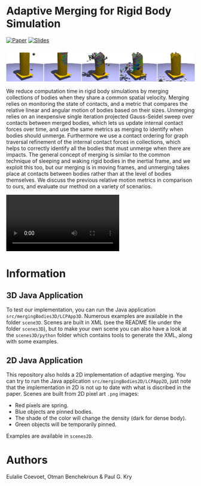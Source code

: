 # Adaptive Merging for Rigid Body Simulation

[![Paper](https://img.shields.io/badge/Paper-ACMSIGGRAPH-yellow.svg)]()
[![Slides](https://img.shields.io/badge/Slides-on_google_drive-blue.svg)]()

![TowerPlatform](https://github.com/EulalieCoevoet/AdaptiveMerging/blob/master/images/towerplatform.png "A tower on a mobile platform hit by a projectile.")

We reduce computation time in rigid body simulations by merging collections of bodies when they share a common spatial velocity. Merging relies on monitoring the state of contacts, and a metric that compares the relative linear and angular motion of bodies based on their sizes. Unmerging relies on an inexpensive single iteration projected Gauss-Seidel sweep over contacts between merged bodies, which lets us update internal contact forces over time, and use the same metrics as merging to identify when bodies should unmerge. Furthermore we use a contact ordering for graph traversal refinement of the internal contact forces in collections, which helps to correctly identify all the bodies that must unmerge when there are impacts. The general concept of merging is similar to the common technique of sleeping and waking rigid bodies in the inertial frame, and we exploit this too, but our merging is in moving frames, and unmerging takes place at contacts between bodies rather than at the level of bodies themselves. We discuss the previous relative motion metrics in comparison to ours, and evaluate our method on a variety of scenarios.

<video width=60% controls align="center">
  <!-- Safari -->
    <source src="https://drive.google.com/uc?export=download&id=1twVsqMgFI7TO4e3aKn8OaIBVn_So_3pT" type='video/mp4'/>
    <!-- Chrome and FF -->
    <source src="https://drive.google.com/uc?export=download&id=1twVsqMgFI7TO4e3aKn8OaIBVn_So_3pT" type='video/webm'/>
    <a href="https://www.youtube.com/watch?v=mmVVRVt8EF4" target="_blank" align="center">
      <img src="images/youtubevideo.png" width=60% align="center">
  </a>
</video>

# Information

## 3D Java Application

To test our implementation, you can run the Java application `src/mergingBodies3D/LCPApp3D`.
Numerous examples are available in the folder `scene3D`. Scenes are built in XML (see the README file under the folder `scenes3D`), but to make your own scene you can also have a look at the `scenes3D/python` folder which contains tools to generate the XML, along with some examples.

## 2D Java Application

This repository also holds a 2D implementation of adaptive merging. You can try to run the Java application `src/mergingBodies2D/LCPApp2D`, just note that the implementation in 2D is not up to date with what is discribed in the paper. Scenes are built from 2D pixel art `.png` images:

- Red pixels are spring. 
- Blue objects are pinned bodies.
- The shade of the color will change the density (dark for dense body).
- Green objects will be temporarily pinned.

Examples are available in `scenes2D`. 

# Authors

Eulalie Coevoet, Otman Benchekroun & Paul G. Kry


